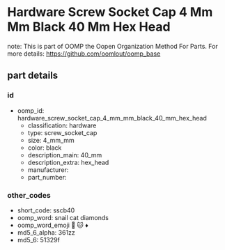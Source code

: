# Hardware Screw Socket Cap 4 Mm Mm Black 40 Mm Hex Head  

note: This is part of OOMP the Oopen Organization Method For Parts. For more details: https://github.com/oomlout/oomp_base

##  part details





### id
* oomp_id: hardware_screw_socket_cap_4_mm_mm_black_40_mm_hex_head
  * classification: hardware
  * type: screw_socket_cap
  * size: 4_mm_mm
  * color: black
  * description_main: 40_mm
  * description_extra: hex_head
  * manufacturer: 
  * part_number: 

### other_codes
* short_code: sscb40
* oomp_word: snail cat diamonds
* oomp_word_emoji :snail: :cat: :diamonds:
* md5_6_alpha: 361zz
* md5_6: 51329f